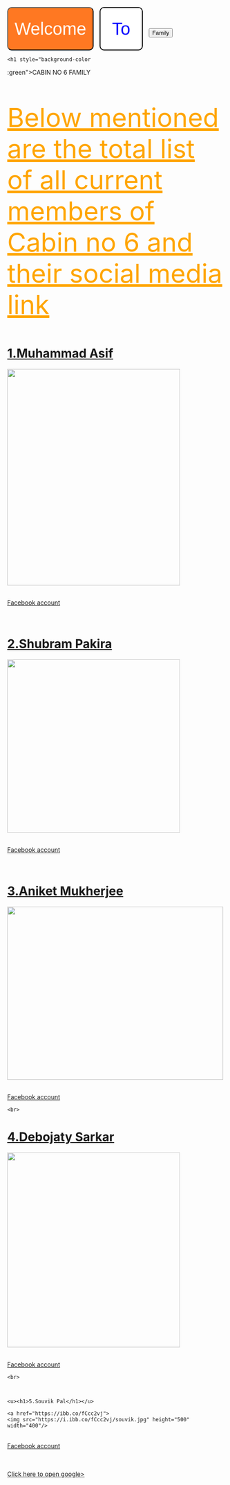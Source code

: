 

<html> 
<head><title>Cabin no 6</title></head>
<style> 
.Welcome-button
{ background-color : rgb(255, 120, 34) ;
color:white;
height : 100px;
width: 200px ;
border-radius: 10px ;
font-size : 40px ;
cursor : pointer ;
margin-right : 10px ;


} 
.To-button {
background-color : white ;
border-color : black;
border-style : solid ;
border-width: 2px ;
color : blue ;
height: 100px ;
width : 100px;
font-size : 40px ;
border-radius: 10px ;
cursor : pointer;
margin-right: 10px ;

}





















.Family-button {
background-color : green ;
color : white ;
font-size : 40px ;
border-radius : 10px ;
height : 100px ;
width : 200px ;
cursor : pointer ;

}


</style>
<button class=" Welcome-button"> Welcome </button>
<button class ="To-button">To</button>
<button class="Family-button"> Family</button>

<body style ="background:url(https://ibb.co/k9YDdH3) " ></body>

<body>
<body style="background-color:red;">

    

    <h1 style="background-color

:green">CABIN NO 6 FAMILY</h1>

<p style="font-size:60px;color:orange;"><u>Below mentioned are the total list of all current members of Cabin no 6 and their social media link</u></p>

<u><h1>1.Muhammad Asif </h1></u>

<a href="https://ibb.co/bzFFnrh">
<img src="https://i.ibb.co/bzFFnrh/asif.jpg" height="500" width="400"/>




<br><a href="https://www.facebook.com/profile.php?id=100006655876341"/>Facebook account</a>

<br>

<u><h1>2.Shubram Pakira </h1></u>

<a href="https://ibb.co/VVsR1kr">
<img src="https://i.ibb.co/p2Sc7kG/shub.jpg" height="400" width="400"/>

 

<br><a href="https://www.facebook.com/shubram.pakira"/>Facebook account</a>

<br>

<u><h1>3.Aniket Mukherjee </h1></u>

<a href="https://ibb.co/b1xQjpk">
<img src="https://i.ibb.co/nrT6qhF/aniket.jpg" height="400" width="500"/>


<br><a href="https://www.facebook.com/aniket.mukherjee.16568"/>Facebook account</a>

    <br>

    

<u><h1>4.Debojaty Sarkar</h1></u> 

<a href="https://ibb.co/ZB3dMfW">
<img src="https://i.ibb.co/7nHv1S2/sarkar.jpg" height="450" width="400"/>

<br><a href="https://www.facebook.com/profile.php?id=100010153875188"/>Facebook account</a>

    <br>

    

    <u><h1>5.Souvik Pal</h1></u>

    <a href="https://ibb.co/fCcc2vj">
    <img src="https://i.ibb.co/fCcc2vj/souvik.jpg" height="500" width="400"/>


<br><a href="https://www.facebook.com/souvik.pal.16718979"/>Facebook account</a>

<br>
    <br><a href="https://www.google.com"/>Click here to open google>

</body>
</html>
